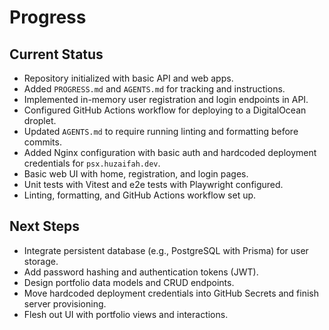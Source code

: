 # Progress

## Current Status

- Repository initialized with basic API and web apps.
- Added `PROGRESS.md` and `AGENTS.md` for tracking and instructions.
- Implemented in-memory user registration and login endpoints in API.
- Configured GitHub Actions workflow for deploying to a DigitalOcean droplet.
- Updated `AGENTS.md` to require running linting and formatting before commits.
- Added Nginx configuration with basic auth and hardcoded deployment credentials for `psx.huzaifah.dev`.
- Basic web UI with home, registration, and login pages.
- Unit tests with Vitest and e2e tests with Playwright configured.
- Linting, formatting, and GitHub Actions workflow set up.

## Next Steps

- Integrate persistent database (e.g., PostgreSQL with Prisma) for user storage.
- Add password hashing and authentication tokens (JWT).
- Design portfolio data models and CRUD endpoints.
- Move hardcoded deployment credentials into GitHub Secrets and finish server provisioning.
- Flesh out UI with portfolio views and interactions.
